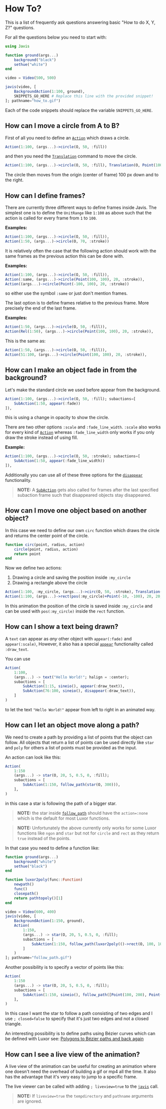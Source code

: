 # How To?

This is a list of frequently ask questions answering basic "How to do X, Y, Z?" questions.

For all the questions below you need to start with:

```julia
using Javis

function ground(args...)
    background("black")
    sethue("white")
end

video = Video(500, 500)

javis(video, [
    BackgroundAction(1:100, ground),
    SNIPPETS_GO_HERE # Replace this line with the provided snippet!
]; pathname="how_to.gif")
```

Each of the code snippets should replace the variable `SNIPPETS_GO_HERE`.

## How can I move a circle from A to B?

First of all you need to define an [`Action`](@ref) which draws a circle.

```julia
Action(1:100, (args...)->circle(O, 50, :fill))
```

and then you need the [`Translation`](@ref) command to move the circle.

```julia
Action(1:100, (args...)->circle(O, 50, :fill), Translation(O, Point(100, 100))
```

The circle then moves from the origin (center of frame) 100 px down and to the right.

## How can I define frames?

There are currently three different ways to define frames inside Javis.
The simplest one is to define the `UnitRange` like `1:100` as above such that the action is called for every frame from `1` to `100`.

**Examples:**
```julia
Action(1:100, (args...)->circle(O, 50, :fill)),
Action(1:50, (args...)->circle(O, 70, :stroke))
```

It is relatively often the case that the following action should work with the same frames as the previous action this can be done with.

**Examples:**
```julia
Action(1:100, (args...)->circle(O, 50, :fill)),
Action(:same, (args...)->circle(Point(100, 100), 20, :stroke)),
Action((args...)->circle(Point(-100, 100), 20, :stroke))
```

so either use the symbol `:same` or just don't mention frames.

The last option is to define frames relative to the previous frame. More precisely the end of the last frame.

**Examples:**
```julia
Action(1:50, (args...)->circle(O, 50, :fill)),
Action(Rel(1:50), (args...)->circle(Point(100, 100), 20, :stroke)),
```

This is the same as:
```julia
Action(1:50, (args...)->circle(O, 50, :fill)),
Action(51:100, (args...)->circle(Point(100, 100), 20, :stroke)),
```

## How can I make an object fade in from the background?

Let's make the standard circle we used before appear from the background.

```julia
Action(1:100, (args...)->circle(O, 50, :fill); subactions=[
    SubAction(1:50, appear(:fade))
]),
```

this is using a change in opacity to show the circle.

There are two other options `:scale` and `:fade_line_width`. `:scale` also works for every kind of [`Action`](@ref) whereas `:fade_line_width` only works if you only draw the stroke instead of using fill.

**Example:**
```julia
Action(1:100, (args...)->circle(O, 50, :stroke); subactions=[
    SubAction(1:50, appear(:fade_line_width))
]),
```

Additionally you can use all of these three options for the [`disappear`](@ref) functionality.

> **NOTE:** A [`SubAction`](@ref) gets also called for frames after the last specified subaction frame such that disappeared objects stay disappeared.

## How can I move one object based on another object?

In this case we need to define our own `circ` function which draws the circle and returns the center point of the circle.

```julia
function circ(point, radius, action)
    circle(point, radius, action)
    return point
end
```

Now we define two actions:
1. Drawing a circle and saving the position inside `:my_circle`
2. Drawing a rectangle above the circle

```julia
Action(1:100, :my_circle, (args...)->circ(O, 50, :stroke), Translation(Point(100,100))),
Action(1:100, (args...)->rect(pos(:my_circle)+Point(-10, -100), 20, 20, :fill))
```

In this animation the position of the circle is saved inside `:my_circle` and can be used with `pos(:my_circle)` inside the `rect` function.

## How can I show a text being drawn?

A `text` can appear as *any* other object with `appear(:fade)` and `appear(:scale)`, However, it also has a special [`appear`](@ref) functionality called 
`:draw_text`.

You can use 
```julia
Action(
    1:100,
    (args...) -> text("Hello World!"; halign = :center);
    subactions = [
        SubAction(1:15, sineio(), appear(:draw_text)),
        SubAction(76:100, sineio(), disappear(:draw_text)),
    ]
)
```

to let the text `"Hello World!"` appear from left to right in an animated way. 

## How can I let an object move along a path?

We need to create a path by providing a list of points that the object can follow.
All objects that return a list of points can be used directly like `star` and `poly` for others a list of points must be provided as the input.

An action can look like this:

```julia
Action(
    1:150
    (args...) -> star(O, 20, 5, 0.5, 0, :fill);
    subactions = [
        SubAction(1:150, follow_path(star(O, 300))),
    ],
)
```

in this case a star is following the path of a bigger star. 
> **NOTE:** the star inside [`follow_path`](@ref) should have the `action=:none` which is the default for most Luxor functions.

> **NOTE:** Unfortunately the above currently only works for some Luxor functions like `ngon` and `star` but not for `circle` and `rect` as they return `true` instead of the points.

In that case you need to define a function like:
```julia
function ground(args...)
    background("white")
    sethue("black")
end

function luxor2poly(func::Function)
    newpath()
    func()
    closepath()
    return pathtopoly()[1]
end

video = Video(600, 400)
javis(video, [
    BackgroundAction(1:150, ground),
    Action(
        1:150,
        (args...) -> star(O, 20, 5, 0.5, 0, :fill);
        subactions = [
            SubAction(1:150, follow_path(luxor2poly(()->rect(O, 100, 100, :path))))
        ]
    )
]; pathname="follow_path.gif")
```


Another possibility is to specify a vector of points like this:

```julia
Action(
    1:150
    (args...) -> star(O, 20, 5, 0.5, 0, :fill);
    subactions = [
        SubAction(1:150, sineio(), follow_path([Point(100, 200), Point(-20, -250), Point(-80, -10)]; closed=false)),
    ],
)
```

In this case I want the star to follow a path consisting of two edges and I use `; closed=false` to specify that it's just two edges and not a closed triangle.

An interesting possibility is to define paths using Bézier curves which can be defined with Luxor see: [Polygons to Bézier paths and back again](https://juliagraphics.github.io/Luxor.jl/stable/polygons/#Polygons-to-B%C3%A9zier-paths-and-back-again)

## How can I see a live view of the animation?

A live view of the animation can be useful for creating an animation where one doesn't need the overhead of building a gif or mp4 all the time. It also has the advantage that it's very easy to jump to a specific frame.

The live viewer can be called with adding `; liveview=true` to the [`javis`](@ref) call.

> **NOTE:** If `liveview=true` the `tempdirectory` and `pathname` arguments are ignored.